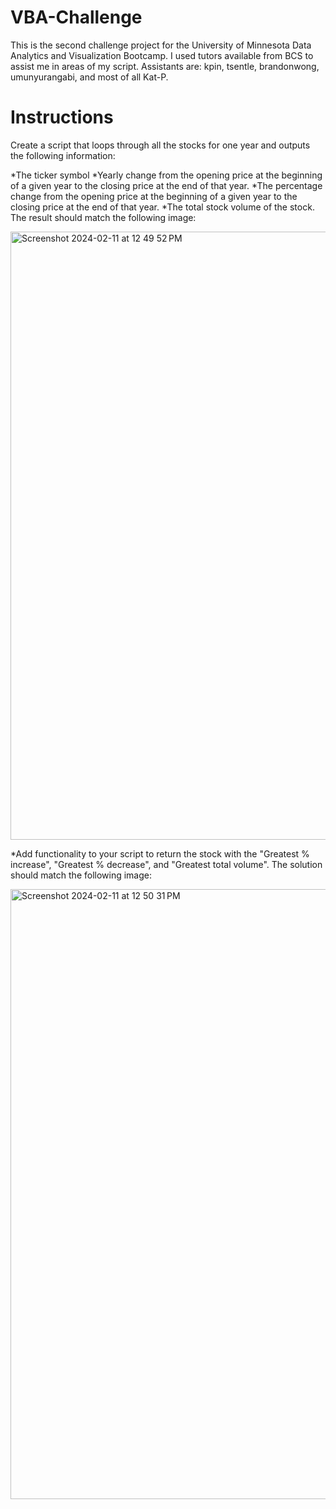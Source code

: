 # VBA-Challenge

This is the second challenge project for the University of Minnesota Data Analytics and Visualization Bootcamp. I used tutors available from BCS to assist me in areas of my script. Assistants are: kpin, tsentle, brandonwong, umunyurangabi, and most of all Kat-P. 

# Instructions
Create a script that loops through all the stocks for one year and outputs the following information:

*The ticker symbol
*Yearly change from the opening price at the beginning of a given year to the closing price at the end of that year.
*The percentage change from the opening price at the beginning of a given year to the closing price at the end of that year.
*The total stock volume of the stock. The result should match the following image:

<img width="973" alt="Screenshot 2024-02-11 at 12 49 52 PM" src="https://github.com/AshleyKAnderson/VBA-Challenge/assets/151413928/67585e91-6987-4752-85ab-2b739ee9e169">

*Add functionality to your script to return the stock with the "Greatest % increase", "Greatest % decrease", and "Greatest total volume". The solution should match the following image:

<img width="976" alt="Screenshot 2024-02-11 at 12 50 31 PM" src="https://github.com/AshleyKAnderson/VBA-Challenge/assets/151413928/99127233-7c7e-4f1a-bc5d-8775503b635c">
